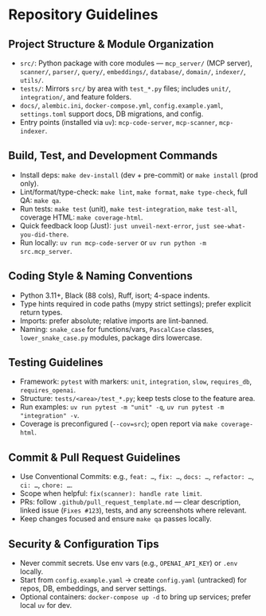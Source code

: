 # Repository Guidelines

## Project Structure & Module Organization
- `src/`: Python package with core modules — `mcp_server/` (MCP server), `scanner/`, `parser/`, `query/`, `embeddings/`, `database/`, `domain/`, `indexer/`, `utils/`.
- `tests/`: Mirrors `src/` by area with `test_*.py` files; includes `unit/`, `integration/`, and feature folders.
- `docs/`, `alembic.ini`, `docker-compose.yml`, `config.example.yaml`, `settings.toml` support docs, DB migrations, and config.
- Entry points (installed via `uv`): `mcp-code-server`, `mcp-scanner`, `mcp-indexer`.

## Build, Test, and Development Commands
- Install deps: `make dev-install` (dev + pre-commit) or `make install` (prod only).
- Lint/format/type-check: `make lint`, `make format`, `make type-check`, full QA: `make qa`.
- Run tests: `make test` (unit), `make test-integration`, `make test-all`, coverage HTML: `make coverage-html`.
- Quick feedback loop (Just): `just unveil-next-error`, `just see-what-you-did-there`.
- Run locally: `uv run mcp-code-server` or `uv run python -m src.mcp_server`.

## Coding Style & Naming Conventions
- Python 3.11+, Black (88 cols), Ruff, isort; 4-space indents.
- Type hints required in code paths (mypy strict settings); prefer explicit return types.
- Imports: prefer absolute; relative imports are lint-banned.
- Naming: `snake_case` for functions/vars, `PascalCase` classes, `lower_snake_case.py` modules, package dirs lowercase.

## Testing Guidelines
- Framework: `pytest` with markers: `unit`, `integration`, `slow`, `requires_db`, `requires_openai`.
- Structure: `tests/<area>/test_*.py`; keep tests close to the feature area.
- Run examples: `uv run pytest -m "unit" -q`, `uv run pytest -m "integration" -v`.
- Coverage is preconfigured (`--cov=src`); open report via `make coverage-html`.

## Commit & Pull Request Guidelines
- Use Conventional Commits: e.g., `feat: …`, `fix: …`, `docs: …`, `refactor: …`, `ci: …`, `chore: …`.
- Scope when helpful: `fix(scanner): handle rate limit`.
- PRs: follow `.github/pull_request_template.md` — clear description, linked issue (`Fixes #123`), tests, and any screenshots where relevant.
- Keep changes focused and ensure `make qa` passes locally.

## Security & Configuration Tips
- Never commit secrets. Use env vars (e.g., `OPENAI_API_KEY`) or `.env` locally.
- Start from `config.example.yaml` → create `config.yaml` (untracked) for repos, DB, embeddings, and server settings.
- Optional containers: `docker-compose up -d` to bring up services; prefer local `uv` for dev.
